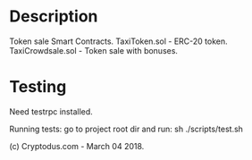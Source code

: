 # Description
Token sale Smart Contracts. 
TaxiToken.sol - ERC-20 token. 
TaxiCrowdsale.sol - Token sale with bonuses.


# Testing

Need testrpc installed.

Running tests:
go to project root dir and run:
sh ./scripts/test.sh


(c) Cryptodus.com - March 04 2018.
